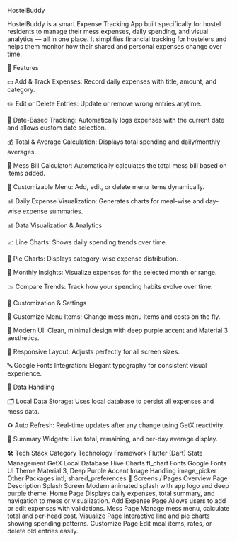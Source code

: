 HostelBuddy

HostelBuddy is a smart Expense Tracking App built specifically for hostel residents to manage their mess expenses, daily spending, and visual analytics — all in one place.
It simplifies financial tracking for hostelers and helps them monitor how their shared and personal expenses change over time.

🚀 Features


💵 Add & Track Expenses: Record daily expenses with title, amount, and category.

✏️ Edit or Delete Entries: Update or remove wrong entries anytime.

📅 Date-Based Tracking: Automatically logs expenses with the current date and allows custom date selection.

💰 Total & Average Calculation: Displays total spending and daily/monthly averages.


🧾 Mess Bill Calculator: Automatically calculates the total mess bill based on items added.

🍛 Customizable Menu: Add, edit, or delete menu items dynamically.

📊 Daily Expense Visualization: Generates charts for meal-wise and day-wise expense summaries.

📊 Data Visualization & Analytics

📈 Line Charts: Shows daily spending trends over time.

🥧 Pie Charts: Displays category-wise expense distribution.

📅 Monthly Insights: Visualize expenses for the selected month or range.

📉 Compare Trends: Track how your spending habits evolve over time.


🧰 Customization & Settings

🧩 Customize Menu Items: Change mess menu items and costs on the fly.

🎨 Modern UI: Clean, minimal design with deep purple accent and Material 3 aesthetics.

🧠 Responsive Layout: Adjusts perfectly for all screen sizes.

🔤 Google Fonts Integration: Elegant typography for consistent visual experience.

💾 Data Handling

🗂️ Local Data Storage: Uses local database to persist all expenses and mess data.

♻️ Auto Refresh: Real-time updates after any change using GetX reactivity.

🧮 Summary Widgets: Live total, remaining, and per-day average display.

🛠️ Tech Stack
Category	         Technology
Framework	Flutter   (Dart)
State Management	  GetX
Local Database  	  Hive
Charts	            fl_chart
Fonts	              Google Fonts
UI Theme	          Material 3, Deep Purple Accent
Image Handling	    image_picker
Other Packages	    intl, shared_preferences
📱 Screens / Pages Overview
Page	Description
Splash Screen	Modern animated splash with app logo and deep purple theme.
Home Page	Displays daily expenses, total summary, and navigation to mess or visualization.
Add Expense Page	Allows users to add or edit expenses with validations.
Mess Page	Manage mess menu, calculate total and per-head cost.
Visualize Page	Interactive line and pie charts showing spending patterns.
Customize Page	Edit meal items, rates, or delete old entries easily.
